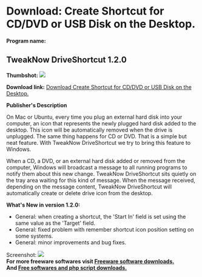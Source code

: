 # Download: Create Shortcut for CD/DVD or USB Disk on the Desktop.

**Program name:**

## TweakNow DriveShortcut 1.2.0

  
**Thumbshot:** ![](http://www.freewarefiles.com/screenshot/twknw_drvshrtct_md.jpg)   
  
**Download link:** [Download Create Shortcut for CD/DVD or USB Disk on the Desktop.](http://freesoftwares.boysofts.com/TweakNow-DriveShortcut_program_76332.html)  
  


**Publisher's Description**  
  


On Mac or Ubuntu, every time you plug an external hard disk into your computer, an icon that represents the newly plugged hard disk added to the desktop. This icon will be automatically removed when the drive is unplugged. The same thing happens for CD or DVD. That is a simple but neat feature. With TweakNow DriveShortcut we try to bring this feature to Windows. 

When a CD, a DVD, or an external hard disk added or removed from the computer, Windows will broadcast a message to all running programs to notify them about this new change. TweakNow DriveShortcut sits quietly on the tray area waiting for this kind of message. When the message received, depending on the message content, TweakNow DriveShortcut will automatically create or delete drive icon from the desktop. 

**What's New in version 1.2.0:**

  * General: when creating a shortcut, the 'Start In' field is set using the same value as the 'Target' field. 
  * General: fixed problem with remember shortcut icon position setting on some systems. 
  * General: minor improvements and bug fixes. 

  
  
Screenshot: ![](http://www.freewarefiles.com/screenshot/twknw_drvshrtct.jpg)   
**For more freeware softwares visit [Freeware software downloads.](http://freesoftwares.boysofts.com/)**   
**And [Free softwares and php script downloads.](http://www.boysofts.com/)**
